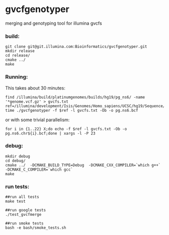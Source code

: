 # gvcfgenotyper
merging and genotyping tool for illumina gvcfs


### build:

```
git clone git@git.illumina.com:Bioinformatics/gvcfgenotyper.git
mkdir release
cd release/
cmake ../
make
```

### Running:

This takes about 30 minutes:

```
find /illumina/build/platinumgenomes/builds/hg19/pg_ns6/ -name '*genome.vcf.gz' > gvcfs.txt
ref=/illumina/development/Isis/Genomes/Homo_sapiens/UCSC/hg19/Sequence/WholeGenomeFasta/genome.fa
time ./gvcfgenotyper -f $ref -l gvcfs.txt -Ob -o pg.ns6.bcf
```

or with some trivial parallelism:

```
for i in {1..22} X;do echo -f $ref -l gvcfs.txt -Ob -o pg.ns6.chr${i}.bcf;done | xargs -l -P 23
```


### debug:

```
mkdir debug
cd debug/
cmake ../  -DCMAKE_BUILD_TYPE=Debug  -DCMAKE_CXX_COMPILER=`which g++` -DCMAKE_C_COMPILER=`which gcc`
make
```

### run tests:

```
##run all tests
make test

##run google tests
./test_gvcfmerge

##run smoke tests
bash -e bash/smoke_tests.sh
```
